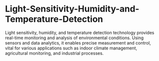 # Light-Sensitivity-Humidity-and-Temperature-Detection
Light sensitivity, humidity, and temperature detection technology provides real-time monitoring and analysis of environmental conditions. Using sensors and data analytics, it enables precise measurement and control, vital for various applications such as indoor climate management, agricultural monitoring, and industrial processes. 
